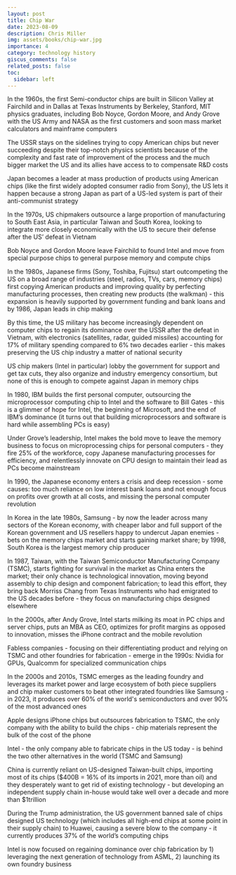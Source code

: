 ```yaml
---
layout: post
title: Chip War
date: 2023-08-09
description: Chris Miller
img: assets/books/chip-war.jpg
importance: 4
category: technology history
giscus_comments: false
related_posts: false
toc:
  sidebar: left
---
```


In the 1960s, the first Semi-conductor chips are built in Silicon Valley at Fairchild and in Dallas at Texas Instruments by Berkeley, Stanford, MIT physics graduates, including Bob Noyce, Gordon Moore, and Andy Grove with the US Army and NASA as the first customers and soon mass market calculators and mainframe computers

The USSR stays on the sidelines trying to copy American chips but never succeeding despite their top-notch physics scientists because of the complexity and fast rate of improvement of the process and the much bigger market the US and its allies have access to to compensate R&D costs

Japan becomes a leader at mass production of products using American chips (like the first widely adopted consumer radio from Sony), the US lets it happen because a strong Japan as part of a US-led system is part of their anti-communist strategy

In the 1970s, US chipmakers outsource a large proportion of manufacturing to South East Asia, in particular Taiwan and South Korea, looking to integrate more closely economically with the US to secure their defense after the US’ defeat in Vietnam

Bob Noyce and Gordon Moore leave Fairchild to found Intel and move from special purpose chips to general purpose memory and compute chips

In the 1980s, Japanese firms (Sony, Toshiba, Fujitsu) start outcompeting the US on a broad range of industries (steel, radios, TVs, cars, memory chips) first copying American products and improving quality by perfecting manufacturing processes, then creating new products (the walkman) - this expansion is heavily supported by government funding and bank loans and by 1986, Japan leads in chip making

By this time, the US military has become increasingly dependent on computer chips to regain its dominance over the USSR after the defeat in Vietnam, with electronics (satellites, radar, guided missiles) accounting for 17% of military spending compared to 6% two decades earlier - this makes preserving the US chip industry a matter of national security

US chip makers (Intel in particular) lobby the government for support and get tax cuts, they also organize and industry emergency consortium, but none of this is enough to compete against Japan in memory chips

In 1980, IBM builds the first personal computer, outsourcing the microprocessor computing chip to Intel and the software to Bill Gates - this is a glimmer of hope for Intel, the beginning of Microsoft, and the end of IBM’s dominance (it turns out that building microprocessors and software is hard while assembling PCs is easy)

Under Grove’s leadership, Intel makes the bold move to leave the memory business to focus on microprocessing chips for personal computers - they fire 25% of the workforce, copy Japanese manufacturing processes for efficiency, and relentlessly innovate on CPU design to maintain their lead as PCs become mainstream

In 1990, the Japanese economy enters a crisis and deep recession - some causes: too much reliance on low interest bank loans and not enough focus on profits over growth at all costs, and missing the personal computer revolution

In Korea in the late 1980s, Samsung - by now the leader across many sectors of the Korean economy, with cheaper labor and full support of the Korean government and US resellers happy to undercut Japan enemies - bets on the memory chips market and starts gaining market share; by 1998, South Korea is the largest memory chip producer 

In 1987, Taiwan, with the Taiwan Semiconductor Manufacturing Company (TSMC), starts fighting for survival in the market as China enters the market; their only chance is technological innovation, moving beyond assembly to chip design and component fabrication; to lead this effort, they bring back Morriss Chang from Texas Instruments who had emigrated to the US decades before - they focus on manufacturing chips designed elsewhere

In the 2000s, after Andy Grove, Intel starts milking its moat in PC chips and server chips, puts an MBA as CEO, optimizes for profit margins as opposed to innovation, misses the iPhone contract and the mobile revolution

Fabless companies - focusing on their differentiating product and relying on TSMC and other foundries for fabrication - emerge in the 1990s: Nvidia for GPUs, Qualcomm for specialized communication chips

In the 2000s and 2010s, TSMC emerges as the leading foundry and leverages its market power and large ecosystem of both piece suppliers and chip maker customers to beat other integrated foundries like Samsung - in 2023, it produces over 60% of the world's semiconductors and over 90% of the most advanced ones

Apple designs iPhone chips but outsources fabrication to TSMC, the only company with the ability to build the chips - chip materials represent the bulk of the cost of the phone

Intel - the only company able to fabricate chips in the US today - is behind the two other alternatives in the world (TSMC and Samsung)

China is currently reliant on US-designed Taiwan-built chips, importing most of its chips ($400B = 16% of its imports in 2021, more than oil) and they desperately want to get rid of existing technology - but developing an independent supply chain in-house would take well over a decade and more than $1trillion

During the Trump administration, the US government banned sale of chips designed US technology (which includes all high-end chips at some point in their supply chain) to Huawei, causing a severe blow to the company - it currently produces 37% of the world’s computing chips

Intel is now focused on regaining dominance over chip fabrication by 1) leveraging the next generation of technology from ASML, 2) launching its own foundry business
